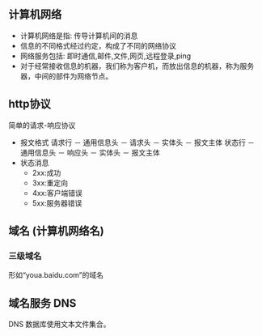 ## 计算机网络

- 计算机网络是指: 传导计算机间的消息
- 信息的不同格式经过约定，构成了不同的网络协议
- 网络服务包括: 即时通信,邮件,文件,网页,远程登录,ping
- 对于经常接收信息的机器，我们称为客户机，而放出信息的机器，称为服务器，中间的部件为网络节点。

## http协议

简单的请求-响应协议

- 报文格式 
  请求行 － 通用信息头 － 请求头 － 实体头 － 报文主体
  状态行 － 通用信息头 － 响应头 － 实体头 － 报文主体
- 状态消息
    - 2xx:成功
    - 3xx:重定向
    - 4xx:客户端错误
    - 5xx:服务器错误


## 域名 (计算机网络名)

### 三级域名

形如“youa.baidu.com”的域名

## 域名服务 DNS

DNS 数据库使用文本文件集合。
